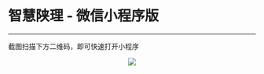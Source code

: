 # 智慧陕理 - 微信小程序版

---

截图扫描下方二维码，即可快速打开小程序

<center><img src="/images/Docs/WeChat/miniprogram.png"></center>